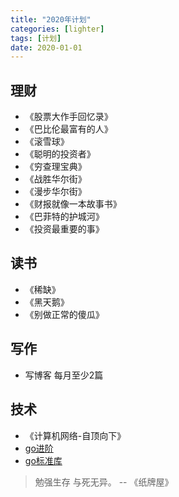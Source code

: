 ```yaml
---
title: "2020年计划"
categories: [lighter]
tags: [计划]
date: 2020-01-01
---
```


## 理财
- 《股票大作手回忆录》
- 《巴比伦最富有的人》
- 《滚雪球》
- 《聪明的投资者》
- 《穷查理宝典》
- 《战胜华尔街》
- 《漫步华尔街》
- 《财报就像一本故事书》
- 《巴菲特的护城河》
- 《投资最重要的事》

## 读书
- 《稀缺》
- 《黑天鹅》
- 《别做正常的傻瓜》

## 写作
- 写博客 每月至少2篇

## 技术
- 《计算机网络-自顶向下》
- [go进阶](https://chai2010.cn/advanced-go-programming-book/ch1-basic/ch1-01-genesis.html)
- [go标准库](https://github.com/polaris1119/The-Golang-Standard-Library-by-Example/blob/master/directory.md)

> 勉强生存 与死无异。 -- 《纸牌屋》

